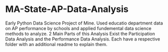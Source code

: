 # MA-State-AP-Data-Analysis
Early Python Data Science Project of Mine. Used educatio department data on AP performance by schools and applied fundemental data science methods to analyze.
2 Main Parts of this Analysis Exist the Participation Data Analysis and the Performance Data Analysis. Each have a respective folder with an additional readme to explain them.
